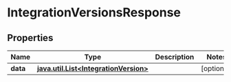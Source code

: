 
# IntegrationVersionsResponse

## Properties
Name | Type | Description | Notes
------------ | ------------- | ------------- | -------------
**data** | [**java.util.List&lt;IntegrationVersion&gt;**](IntegrationVersion.md) |  |  [optional]



